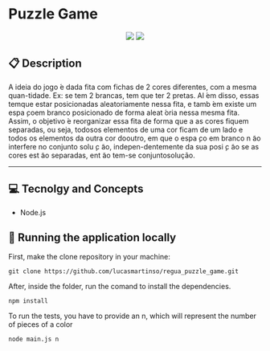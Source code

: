 # Puzzle Game 

<p align = "center">
   <img src="https://img.shields.io/badge/author-lucasmartinso-4dae71?style=flat-square" />
   <img src="https://img.shields.io/github/languages/count/lucasmartinso/projeto20-repoprovas?color=4dae71&style=flat-square" />
</p>


##  :clipboard: Description

A ideia do jogo  ́e dada fita com fichas de 2 cores diferentes, com a mesma quan-tidade.   Ex:  se  tem  2  brancas,  tem  que  ter  2  pretas.   Al ́em  disso,  essas  temque  estar  posicionadas  aleatoriamente  nessa  fita,  e  tamb ́em  existe  um  espa ̧coem branco posicionado de forma aleat ́oria nessa mesma fita.  Assim, o objetivo ́e reorganizar essa fita de forma que a as cores fiquem separadas, ou seja, todosos elementos de uma cor ficam de um lado e todos os elementos da outra cor dooutro, em que o espa ̧co em branco n ̃ao interfere no conjunto solu ̧c ̃ao, indepen-dentemente da sua posi ̧c ̃ao se as cores est ̃ao separadas, ent ̃ao tem-se conjuntosolução. 
***


## :computer:	 Tecnolgy and Concepts 

- Node.js


## 🏁 Running the application locally

First, make the clone repository in your machine:

```
git clone https://github.com/lucasmartinso/regua_puzzle_game.git
```

After, inside the folder, run the comand to install the dependencies.

```
npm install
```

To run the tests, you have to provide an n, which will represent the number of pieces of a color 
```
node main.js n
```
